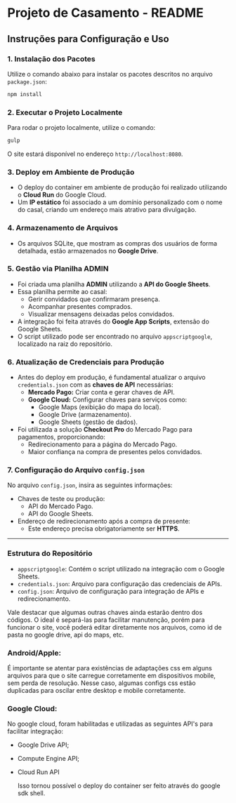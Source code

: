 # Projeto de Casamento - README

## Instruções para Configuração e Uso

### 1. Instalação dos Pacotes
Utilize o comando abaixo para instalar os pacotes descritos no arquivo `package.json`:
```bash
npm install
```
### 2. Executar o Projeto Localmente
Para rodar o projeto localmente, utilize o comando:
```bash
gulp
```
O site estará disponível no endereço `http://localhost:8080`.

### 3. Deploy em Ambiente de Produção
- O deploy do container em ambiente de produção foi realizado utilizando o **Cloud Run** do Google Cloud.
- Um **IP estático** foi associado a um domínio personalizado com o nome do casal, criando um endereço mais atrativo para divulgação.

### 4. Armazenamento de Arquivos
- Os arquivos SQLite, que mostram as compras dos usuários de forma detalhada, estão armazenados no **Google Drive**.

### 5. Gestão via Planilha ADMIN
- Foi criada uma planilha **ADMIN** utilizando a **API do Google Sheets**.
- Essa planilha permite ao casal:
  - Gerir convidados que confirmaram presença.
  - Acompanhar presentes comprados.
  - Visualizar mensagens deixadas pelos convidados.
- A integração foi feita através do **Google App Scripts**, extensão do Google Sheets.
- O script utilizado pode ser encontrado no arquivo `appscriptgoogle`, localizado na raiz do repositório.

### 6. Atualização de Credenciais para Produção
- Antes do deploy em produção, é fundamental atualizar o arquivo `credentials.json` com as **chaves de API** necessárias:
  - **Mercado Pago:** Criar conta e gerar chaves de API.
  - **Google Cloud:** Configurar chaves para serviços como:
    - Google Maps (exibição do mapa do local).
    - Google Drive (armazenamento).
    - Google Sheets (gestão de dados).
- Foi utilizada a solução **Checkout Pro** do Mercado Pago para pagamentos, proporcionando:
  - Redirecionamento para a página do Mercado Pago.
  - Maior confiança na compra de presentes pelos convidados.

### 7. Configuração do Arquivo `config.json`
No arquivo `config.json`, insira as seguintes informações:
- Chaves de teste ou produção:
  - API do Mercado Pago.
  - API do Google Sheets.
- Endereço de redirecionamento após a compra de presente:
  - Este endereço precisa obrigatoriamente ser **HTTPS**.

---

### Estrutura do Repositório
- `appscriptgoogle`: Contém o script utilizado na integração com o Google Sheets.
- `credentials.json`: Arquivo para configuração das credenciais de APIs.
- `config.json`: Arquivo de configuração para integração de APIs e redirecionamento.

Vale destacar que algumas outras chaves ainda estarão dentro dos códigos. O ideal é separá-las para facilitar manutenção, porém para funcionar o site, você poderá editar diretamente nos arquivos, como id de pasta no google drive, api do maps, etc.

### Android/Apple:
É importante se atentar para existências de adaptações css em alguns arquivos para que o site carregue corretamente em dispositivos mobile, sem perda de resolução. Nesse caso, algumas configs css estão duplicadas para oscilar entre desktop e mobile corretamente. 

### Google Cloud:
No google cloud, foram habilitadas e utilizadas as seguintes API's para facilitar integração:
- Google Drive API;
- Compute Engine API;
- Cloud Run API

  Isso tornou possível o deploy do container ser feito através do google sdk shell.

